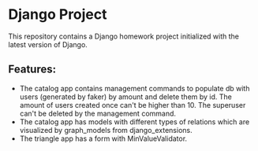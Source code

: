 # Django Project

This repository contains a Django homework project initialized with the latest version of Django.

## Features:

* The catalog app contains management commands to populate db with users (generated by faker) by amount and delete them by id. The amount of users created once can't be higher than 10. The superuser can't be deleted by the management command.
* The catalog app has models with different types of relations which are visualized by graph_models from django_extensions.
* The triangle app has a form with MinValueValidator.
